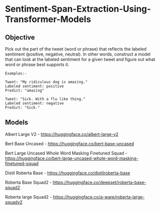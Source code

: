# Sentiment-Span-Extraction-Using-Transformer-Models

## Objective

Pick out the part of the tweet (word or phrase) that reflects the labeled sentiment (positive, negative, neutral). In other words, construct a model that can look at the labeled sentiment for a given tweet and figure out what word or phrase best supports it.


```
Examples:-

Tweet: "My ridiculous dog is amazing." 
Labeled sentiment: positive
Predict: "amazing"

Tweet: "Sick. With a flu like thing." 
Labeled sentiment: negative
Predict: "Sick."
```

## Models 

Albert Large V2 - https://huggingface.co/albert-large-v2

Bert Base Uncased - https://huggingface.co/bert-base-uncased

Bert Large Uncased Whole Word Masking Finetuned Squad - https://huggingface.co/bert-large-uncased-whole-word-masking-finetuned-squad

Distil Roberta Base - https://huggingface.co/distilroberta-base

Roberta Base Squad2 - https://huggingface.co/deepset/roberta-base-squad2

Roberta large Squad2 - https://huggingface.co/a-ware/roberta-large-squadv2
